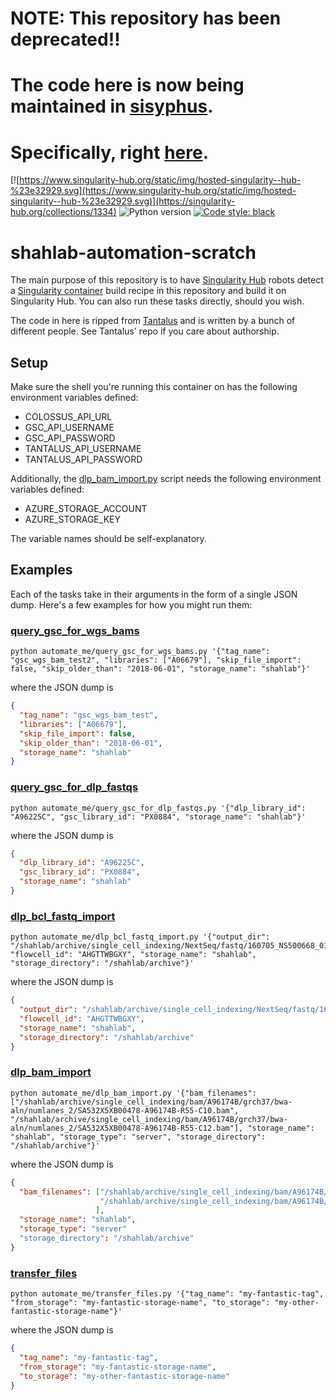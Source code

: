 # NOTE: This repository has been deprecated!!
# The code here is now being maintained in [sisyphus](https://github.com/shahcompbio/sisyphus).
# Specifically, right [here](https://github.com/shahcompbio/sisyphus/tree/master/datamanagement).

[![https://www.singularity-hub.org/static/img/hosted-singularity--hub-%23e32929.svg](https://www.singularity-hub.org/static/img/hosted-singularity--hub-%23e32929.svg)](https://singularity-hub.org/collections/1334)
![Python version](https://img.shields.io/badge/python-2-blue.svg)
[![Code style: black](https://img.shields.io/badge/code%20style-black-000000.svg)](https://github.com/ambv/black)

# shahlab-automation-scratch

The main purpose of this repository is to have [Singularity
Hub](https://www.singularity-hub.org/) robots detect a [Singularity
container](https://www.sylabs.io/) build recipe in this repository and
build it on Singularity Hub. You can also run these tasks directly,
should you wish.

The code in here is ripped from
[Tantalus](https://github.com/shahcompbio/tantalus) and is written by a
bunch of different people. See Tantalus' repo if you care about
authorship.

## Setup

Make sure the shell you're running this container on has the following
environment variables defined:

+ COLOSSUS_API_URL
+ GSC_API_USERNAME
+ GSC_API_PASSWORD
+ TANTALUS_API_USERNAME
+ TANTALUS_API_PASSWORD

Additionally, the [dlp_bam_import.py](automate_me/dlp_bam_import.py)
script needs the following environment variables defined:

+ AZURE_STORAGE_ACCOUNT
+ AZURE_STORAGE_KEY

The variable names should be self-explanatory.

## Examples

Each of the tasks take in their arguments in the form of a single JSON
dump. Here's a few examples for how you might run them:

### [query_gsc_for_wgs_bams](automate_me/query_gsc_for_wgs_bams.py)

```
python automate_me/query_gsc_for_wgs_bams.py '{"tag_name": "gsc_wgs_bam_test2", "libraries": ["A06679"], "skip_file_import": false, "skip_older_than": "2018-06-01", "storage_name": "shahlab"}'
```

where the JSON dump is

```json
{
  "tag_name": "gsc_wgs_bam_test",
  "libraries": ["A06679"],
  "skip_file_import": false,
  "skip_older_than": "2018-06-01",
  "storage_name": "shahlab"
}
```

### [query_gsc_for_dlp_fastqs](automate_me/query_gsc_for_dlp_fastqs.py)

```
python automate_me/query_gsc_for_dlp_fastqs.py '{"dlp_library_id": "A96225C", "gsc_library_id": "PX0884", "storage_name": "shahlab"}'
```

where the JSON dump is

```json
{
  "dlp_library_id": "A96225C",
  "gsc_library_id": "PX0884",
  "storage_name": "shahlab"
}
```

### [dlp_bcl_fastq_import](automate_me/dlp_bcl_fastq_import.py)

```
python automate_me/dlp_bcl_fastq_import.py '{"output_dir": "/shahlab/archive/single_cell_indexing/NextSeq/fastq/160705_NS500668_0105_AHGTTWBGXY", "flowcell_id": "AHGTTWBGXY", "storage_name": "shahlab", "storage_directory": "/shahlab/archive"}'
```

where the JSON dump is

```json
{
  "output_dir": "/shahlab/archive/single_cell_indexing/NextSeq/fastq/160705_NS500668_0105_AHGTTWBGXY",
  "flowcell_id": "AHGTTWBGXY",
  "storage_name": "shahlab",
  "storage_directory": "/shahlab/archive"
}
```

### [dlp_bam_import](automate_me/dlp_bam_import.py)

```
python automate_me/dlp_bam_import.py '{"bam_filenames": ["/shahlab/archive/single_cell_indexing/bam/A96174B/grch37/bwa-aln/numlanes_2/SA532X5XB00478-A96174B-R55-C10.bam", "/shahlab/archive/single_cell_indexing/bam/A96174B/grch37/bwa-aln/numlanes_2/SA532X5XB00478-A96174B-R55-C12.bam"], "storage_name": "shahlab", "storage_type": "server", "storage_directory": "/shahlab/archive"}'
```

where the JSON dump is

```json
{
  "bam_filenames": ["/shahlab/archive/single_cell_indexing/bam/A96174B/grch37/bwa-aln/numlanes_2/SA532X5XB00478-A96174B-R55-C10.bam",
                    "/shahlab/archive/single_cell_indexing/bam/A96174B/grch37/bwa-aln/numlanes_2/SA532X5XB00478-A96174B-R55-C12.bam"
                   ],
  "storage_name": "shahlab",
  "storage_type": "server"
  "storage_directory": "/shahlab/archive"
}
```

### [transfer_files](automate_me/transfer_files.py)

```
python automate_me/transfer_files.py '{"tag_name": "my-fantastic-tag", "from_storage": "my-fantastic-storage-name", "to_storage": "my-other-fantastic-storage-name"}'
```

where the JSON dump is

```json
{
  "tag_name": "my-fantastic-tag",
  "from_storage": "my-fantastic-storage-name",
  "to_storage": "my-other-fantastic-storage-name"
}
```
